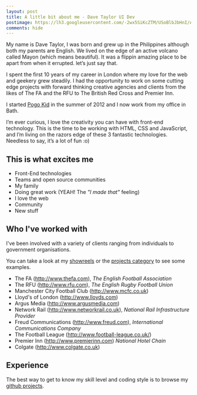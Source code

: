 ```yaml
---
layout: post
title: A little bit about me - Dave Taylor UI Dev
postimage: https://lh3.googleusercontent.com/-2wx5SiKcZTM/USoBlbJbHnI/AAAAAAAAuyc/Z5qBLzox3N4/s800/mayon.png.jpg
comments: hide
---
```


My name is Dave Taylor, I was born and grew up in the Philippines
although both my parents are English. We lived on the edge of an
active volcano called Mayon (which means beautiful). It was a flippin
amazing place to be apart from when it errupted. let’s just say that.

I spent the first 10 years of my career in London where my love for
the web and geekery grew steadily. I had the opportunity to work on
some cutting edge projects with forward thinking creative agencies and
clients from the likes of The FA and the RFU to The British Red Cross
and Premier Inn.

I started [Pogo Kid](http://pogokid.com) in the summer of 2012 and I
now work from my office in Bath.

I’m ever curious, I love the creativity you can have with front-end
technology. This is the time to be working with HTML, CSS and
JavaScript, and I’m living on the razors edge of these 3 fantastic
technologies. Needless to say, it’s a lot of fun :o)


## This is what excites me

 - Front-End technologies
 - Teams and open source communities
 - My family
 - Doing great work (YEAH! The _"I made that"_ feeling)
 - I love the web
 - Community
 - New stuff

## Who I've worked with

I've been involved with a variety of clients ranging from individuals to
government organisations.

You can take a look at my [showreels](/blog/category/showreel/) or the [projects category](/blog/category/project/) to see some examples.

 - The FA (<http://www.thefa.com>), _The English Football Association_
 - The RFU (<http://www.rfu.com>), _The English Rugby Football Union_
 - Manchester City Football Club (<http://www.mcfc.co.uk>)
 - Lloyd's of London (<http://www.lloyds.com>)
 - Argus Media (<http://www.argusmedia.com>)
 - Network Rail (<http://www.networkrail.co.uk>), _National Rail Infrastructure Provider_
 - Freud Communications (<http://www.freud.com>), _International Communications Company_
 - The Football League (<http://www.football-league.co.uk/>)
 - Premier Inn (<http://www.premierinn.com>) _National Hotel Chain_
 - Colgate (<http://www.colgate.co.uk>)


## Experience
The best way to get to know my skill level and coding style is to browse my
[github projects](http://github.com/davetayls).

